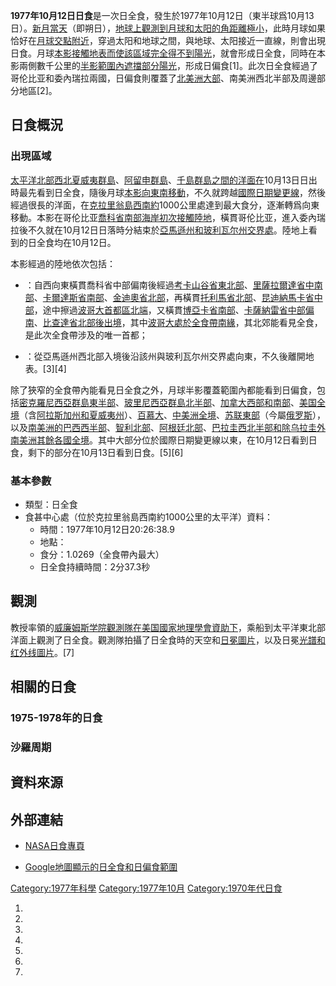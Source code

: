 **1977年10月12日日食**是一次日全食，發生於1977年10月12日（東半球爲10月13日）。[新月當天](../Page/新月.md "wikilink")（即朔日），[地球上觀測到](../Page/地球.md "wikilink")[月球和](../Page/月球.md "wikilink")[太阳的](../Page/太阳.md "wikilink")[角距離極小](https://zh.wikipedia.org/wiki/角距離 "wikilink")，此時月球如果恰好在[月球交點附近](../Page/月球交點.md "wikilink")，穿過太阳和地球之間，與地球、太阳接近一直線，則會出現日食。月球[本影接觸地表而使該區域完全得不到陽光](https://zh.wikipedia.org/wiki/本影 "wikilink")，就會形成日全食，同時在本影兩側數千公里的[半影範圍內遮擋部分陽光](https://zh.wikipedia.org/wiki/半影 "wikilink")，形成日偏食\[1\]。此次日全食經過了哥伦比亚和委內瑞拉兩國，日偏食則覆蓋了[北美洲大部](../Page/北美洲.md "wikilink")、南美洲西北半部及周邊部分地區\[2\]。

## 日食概況

### 出現區域

[太平洋北部](https://zh.wikipedia.org/wiki/太平洋 "wikilink")[西北夏威夷群島](https://zh.wikipedia.org/wiki/西北夏威夷群島 "wikilink")、[阿留申群島](../Page/阿留申群島.md "wikilink")、[千島群島之間的洋面在](../Page/千島群島.md "wikilink")10月13日日出時最先看到日全食，隨後月球[本影向東南移動](https://zh.wikipedia.org/wiki/本影 "wikilink")，不久就跨越[國際日期變更線](https://zh.wikipedia.org/wiki/國際日期變更線 "wikilink")，然後經過很長的洋面，在[克拉里翁島西南約](https://zh.wikipedia.org/wiki/克拉里翁島 "wikilink")1000公里處達到最大食分，逐漸轉爲向東移動。本影在哥伦比亚[喬科省南部海岸初次接觸陸地](https://zh.wikipedia.org/wiki/喬科省 "wikilink")，橫貫哥伦比亚，進入委內瑞拉後不久就在10月12日日落時分結束於[亞馬遜州和](https://zh.wikipedia.org/wiki/亞馬遜州_\(委內瑞拉\) "wikilink")[玻利瓦尔州交界處](https://zh.wikipedia.org/wiki/玻利瓦尔州 "wikilink")。陸地上看到的日全食均在10月12日。

本影經過的陸地依次包括：

  - ：自西向東橫貫喬科省中部偏南後經過[考卡山谷省東北部](https://zh.wikipedia.org/wiki/考卡山谷省 "wikilink")、[里薩拉爾達省中南部](https://zh.wikipedia.org/wiki/里薩拉爾達省 "wikilink")、[卡爾達斯省南部](https://zh.wikipedia.org/wiki/卡爾達斯省 "wikilink")、[金迪奧省北部](https://zh.wikipedia.org/wiki/金迪奧省 "wikilink")，再橫貫[托利馬省北部](https://zh.wikipedia.org/wiki/托利馬省 "wikilink")、[昆迪納馬卡省中部](https://zh.wikipedia.org/wiki/昆迪納馬卡省 "wikilink")，途中擦過[波哥大首都區北端](https://zh.wikipedia.org/wiki/波哥大首都區 "wikilink")，又橫貫[博亞卡省南部](https://zh.wikipedia.org/wiki/博亞卡省 "wikilink")、[卡薩納雷省中部偏南](https://zh.wikipedia.org/wiki/卡薩納雷省 "wikilink")、[比查達省北部後出境](https://zh.wikipedia.org/wiki/比查達省 "wikilink")，其中[波哥大處於全食帶南緣](../Page/波哥大.md "wikilink")，其北郊能看見全食，是此次全食帶涉及的唯一首都；

  - ：從亞馬遜州西北部入境後沿該州與玻利瓦尔州交界處向東，不久後離開地表。\[3\]\[4\]

除了狹窄的全食帶內能看見日全食之外，月球半影覆蓋範圍內都能看到日偏食，包括[密克羅尼西亞群島東半部](https://zh.wikipedia.org/wiki/密克羅尼西亞群島 "wikilink")、[玻里尼西亞群島北半部](https://zh.wikipedia.org/wiki/玻里尼西亞 "wikilink")、[加拿大西部和南部](../Page/加拿大.md "wikilink")、[美国全境](../Page/美国.md "wikilink")（含[阿拉斯加州和](../Page/阿拉斯加州.md "wikilink")[夏威夷州](../Page/夏威夷州.md "wikilink")）、[百慕大](../Page/百慕大.md "wikilink")、[中美洲全境](../Page/中美洲.md "wikilink")、[苏联東部](../Page/苏联.md "wikilink")（今屬[俄罗斯](../Page/俄罗斯.md "wikilink")），以及[南美洲的](../Page/南美洲.md "wikilink")[巴西西半部](../Page/巴西.md "wikilink")、[智利北部](../Page/智利.md "wikilink")、[阿根廷北部](../Page/阿根廷.md "wikilink")、[巴拉圭西北半部和除](../Page/巴拉圭.md "wikilink")[乌拉圭外南美洲其餘各國全境](../Page/乌拉圭.md "wikilink")。其中大部分位於國際日期變更線以東，在10月12日看到日食，剩下的部分在10月13日看到日食。\[5\]\[6\]

### 基本參數

  - 類型：日全食
  - 食甚中心處（位於克拉里翁島西南約1000公里的太平洋）資料：
      - 時間：1977年10月12日20:26:38.9
      - 地點：
      - 食分：1.0269（全食帶內最大）
      - 日全食持續時間：2分37.3秒

## 觀測

教授率領的[威廉姆斯学院觀測隊在美国](../Page/威廉姆斯学院.md "wikilink")[國家地理學會資助下](../Page/國家地理學會.md "wikilink")，乘船到太平洋東北部洋面上觀測了日全食。觀測隊拍攝了日全食時的天空和[日冕圖片](https://zh.wikipedia.org/wiki/日冕 "wikilink")，以及日冕[光譜和](../Page/光學頻譜.md "wikilink")[红外线圖片](../Page/红外线.md "wikilink")。\[7\]

## 相關的日食

### 1975-1978年的日食

### 沙羅周期

## 資料來源

## 外部連結

  - [NASA日食專頁](http://eclipse.gsfc.nasa.gov/solar.html)

<!-- end list -->

  - [Google地圖顯示的日全食和日偏食範圍](http://xjubier.free.fr/site_pages/solar_eclipses/xSE_GoogleMap3.php?Ecl=+19771012)

[Category:1977年科學](https://zh.wikipedia.org/wiki/Category:1977年科學 "wikilink")
[Category:1977年10月](https://zh.wikipedia.org/wiki/Category:1977年10月 "wikilink")
[Category:1970年代日食](https://zh.wikipedia.org/wiki/Category:1970年代日食 "wikilink")

1.

2.

3.

4.

5.
6.

7.